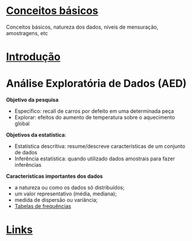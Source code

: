 # [Conceitos básicos](basic/basic.md)
Conceitos básicos, natureza dos dados, níveis de mensuração, amostragens, etc

# [Introdução](intro.md)

# Análise Exploratória de Dados (AED)

**Objetivo da pesquisa**  
+ Específico: recall de carros por defeito em uma determinada peça  
+ Explorar: efeitos  do aumento de temperatura sobre o aquecimento global 

**Objetivos da estatística**:
+ Estatística descritiva: resume/descreve características de um conjunto de dados
+ Inferência estatística: quando utilizado dados amostrais para fazer inferências

**Características importantes dos dados**  
+ a natureza ou como os dados sõ distribuídos;  
+ um valor representativo (média, mediana);
+ medida de dispersão ou variância;
+ [Tabelas de frequências](basic/tabelas_frequencias.md) 

# [Links](links.md)
